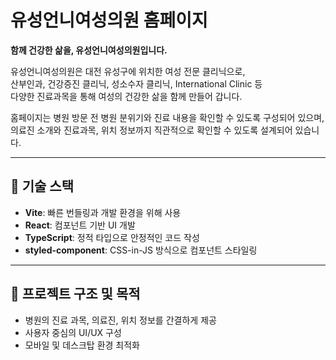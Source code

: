 # 유성언니여성의원 홈페이지

**함께 건강한 삶을, 유성언니여성의원입니다.**

유성언니여성의원은 대전 유성구에 위치한 여성 전문 클리닉으로,  
산부인과, 건강증진 클리닉, 성소수자 클리닉, International Clinic 등  
다양한 진료과목을 통해 여성의 건강한 삶을 함께 만들어 갑니다.

홈페이지는 병원 방문 전 병원 분위기와 진료 내용을 확인할 수 있도록 구성되어 있으며,  
의료진 소개와 진료과목, 위치 정보까지 직관적으로 확인할 수 있도록 설계되어 있습니다.

---

## 🔧 기술 스택

- **Vite**: 빠른 번들링과 개발 환경을 위해 사용
- **React**: 컴포넌트 기반 UI 개발
- **TypeScript**: 정적 타입으로 안정적인 코드 작성
- **styled-component**: CSS-in-JS 방식으로 컴포넌트 스타일링

---

## 📁 프로젝트 구조 및 목적

- 병원의 진료 과목, 의료진, 위치 정보를 간결하게 제공
- 사용자 중심의 UI/UX 구성
- 모바일 및 데스크탑 환경 최적화
